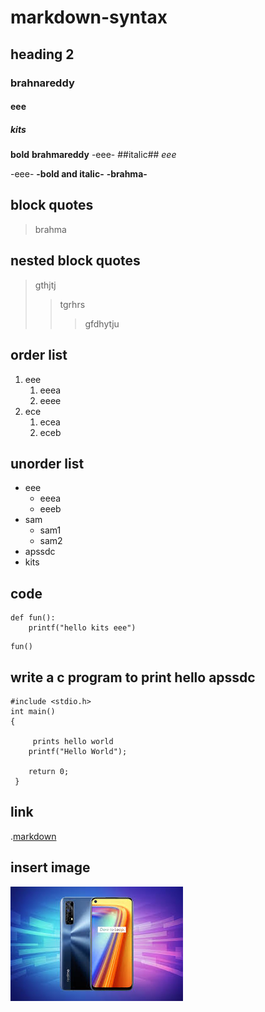 # markdown-syntax
## heading 2
### brahnareddy
#### eee
##### kits
**bold**
**brahmareddy**
-eee-
##italic##
*eee*

-eee-
**-bold and italic-**
**-brahma-**
## block quotes
> brahma
## nested block quotes
> gthjtj
>> tgrhrs
>>> gfdhytju
## order list
1. eee
    1. eeea
    2. eeee
2. ece
    1. ecea
     2. eceb
## unorder list
- eee
    * eeea
    * eeeb
- sam
    + sam1
    + sam2
- apssdc
- kits
## code
```pythopn
def fun():
    printf("hello kits eee")
```     
```
fun()
```
## write a c program to print hello apssdc
```
#include <stdio.h> 
int main() 
{ 
  
     prints hello world 
    printf("Hello World"); 
  
    return 0; 
 }
 ```
 ## link
 .[markdown](https://www.markdownguide.org/cheat-sheet/)
 
 ## insert image
![PICTURE]( https://github.com/gbrahmareddy/markdown-syntax/blob/master/pict.jpg)
